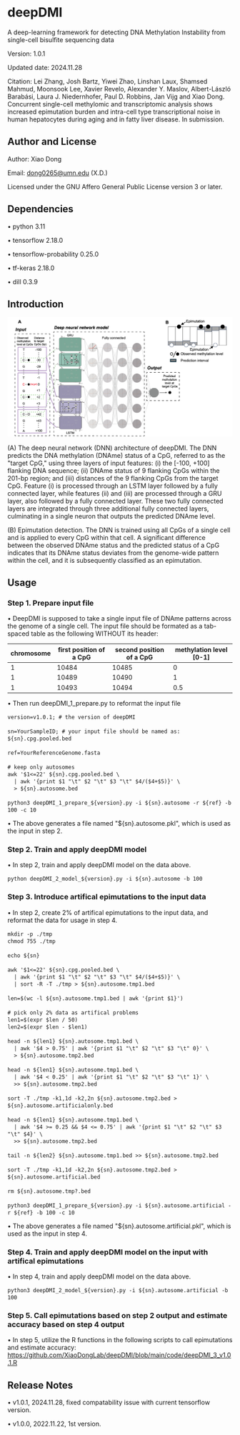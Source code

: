 # deepDMI
A deep-learning framework for detecting DNA Methylation Instability from single-cell bisulfite sequencing data

Version: 1.0.1

Updated date: 2024.11.28

Citation: Lei Zhang, Josh Bartz, Yiwei Zhao, Linshan Laux, Shamsed Mahmud, Moonsook Lee, Xavier Revelo, Alexander Y. Maslov, Albert-László Barabási, Laura J. Niedernhofer, Paul D. Robbins, Jan Vijg and Xiao Dong. Concurrent single-cell methylomic and transcriptomic analysis shows increased epimutation burden and intra-cell type transcriptional noise in human hepatocytes during aging and in fatty liver disease. In submission.

#####
## Author and License

Author: Xiao Dong

Email: dong0265@umn.edu (X.D.)

Licensed under the GNU Affero General Public License version 3 or later.

#####
## Dependencies
• python 3.11

• tensorflow 2.18.0

• tensorflow-probability 0.25.0

• tf-keras 2.18.0

• dill 0.3.9

#####
## Introduction

![alt text](https://github.com/XiaoDongLab/deepDMI/blob/main/figures/fig1.png)

(A) The deep neural network (DNN) architecture of deepDMI. The DNN predicts the DNA methylation (DNAme) status of a CpG, referred to as the "target CpG," using three layers of input features: (i) the [-100, +100] flanking DNA sequence; (ii) DNAme status of 9 flanking CpGs within the 201-bp region; and (iii) distances of the 9 flanking CpGs from the target CpG. Feature (i) is processed through an LSTM layer followed by a fully connected layer, while features (ii) and (iii) are processed through a GRU layer, also followed by a fully connected layer. These two fully connected layers are integrated through three additional fully connected layers, culminating in a single neuron that outputs the predicted DNAme level.

(B) Epimutation detection. The DNN is trained using all CpGs of a single cell and is applied to every CpG within that cell. A significant difference between the observed DNAme status and the predicted status of a CpG indicates that its DNAme status deviates from the genome-wide pattern within the cell, and it is subsequently classified as an epimutation. 

#####
## Usage

### Step 1. Prepare input file

• DeepDMI is supposed to take a single input file of DNAme patterns across the genome of a single cell. The input file should be formated as a tab-spaced table as the following WITHOUT its header:

| chromosome  | first position of a CpG | second position of a CpG | methylation level [0-1] |
| ----------- | ---------- | ---------- |  ---------- |
| 1 | 10484 | 10485 |  0 |
| 1 | 10489 | 10490 |  1 |
| 1 | 10493 | 10494 |  0.5 |

• Then run deepDMI_1_prepare.py to reformat the input file
```shell
version=v1.0.1; # the version of deepDMI

sn=YourSampleID; # your input file should be named as: ${sn}.cpg.pooled.bed

ref=YourReferenceGenome.fasta

# keep only autosomes
awk '$1<=22' ${sn}.cpg.pooled.bed \
  | awk '{print $1 "\t" $2 "\t" $3 "\t" $4/($4+$5)}' \
  > ${sn}.autosome.bed

python3 deepDMI_1_prepare_${version}.py -i ${sn}.autosome -r ${ref} -b 100 -c 10
```
• The above generates a file named "${sn}.autosome.pkl", which is used as the input in step 2.


### Step 2. Train and apply deepDMI model

• In step 2, train and apply deepDMI model on the data above.
```shell
python deepDMI_2_model_${version}.py -i ${sn}.autosome -b 100
```

### Step 3. Introduce artifical epimutations to the input data

• In step 2, create 2% of artifical epimutations to the input data, and reformat the data for usage in step 4.
```shell
mkdir -p ./tmp
chmod 755 ./tmp

echo ${sn}

awk '$1<=22' ${sn}.cpg.pooled.bed \
  | awk '{print $1 "\t" $2 "\t" $3 "\t" $4/($4+$5)}' \
  | sort -R -T ./tmp > ${sn}.autosome.tmp1.bed

len=$(wc -l ${sn}.autosome.tmp1.bed | awk '{print $1}')

# pick only 2% data as artifical problems
len1=$(expr $len / 50)
len2=$(expr $len - $len1)

head -n ${len1} ${sn}.autosome.tmp1.bed \
  | awk '$4 > 0.75' | awk '{print $1 "\t" $2 "\t" $3 "\t" 0}' \
  > ${sn}.autosome.tmp2.bed

head -n ${len1} ${sn}.autosome.tmp1.bed \
  | awk '$4 < 0.25' | awk '{print $1 "\t" $2 "\t" $3 "\t" 1}' \
  >> ${sn}.autosome.tmp2.bed

sort -T ./tmp -k1,1d -k2,2n ${sn}.autosome.tmp2.bed > ${sn}.autosome.artificialonly.bed

head -n ${len1} ${sn}.autosome.tmp1.bed \
  | awk '$4 >= 0.25 && $4 <= 0.75' | awk '{print $1 "\t" $2 "\t" $3 "\t" $4}' \
  >> ${sn}.autosome.tmp2.bed

tail -n ${len2} ${sn}.autosome.tmp1.bed >> ${sn}.autosome.tmp2.bed

sort -T ./tmp -k1,1d -k2,2n ${sn}.autosome.tmp2.bed > ${sn}.autosome.artificial.bed

rm ${sn}.autosome.tmp?.bed

python3 deepDMI_1_prepare_${version}.py -i ${sn}.autosome.artificial -r ${ref} -b 100 -c 10
```

• The above generates a file named "${sn}.autosome.artificial.pkl", which is used as the input in step 4.

### Step 4. Train and apply deepDMI model on the input with artifical epimutations

• In step 4, train and apply deepDMI model on the data above.
```shell
python3 deepDMI_2_model_${version}.py -i ${sn}.autosome.artificial -b 100
```


### Step 5. Call epimutations based on step 2 output and estimate accuracy based on step 4 output

• In step 5, utilize the R functions in the following scripts to call epimutations and estimate accuracy:
https://github.com/XiaoDongLab/deepDMI/blob/main/code/deepDMI_3_v1.0.1.R


#####
## Release Notes
• v1.0.1, 2024.11.28, fixed compatability issue with current tensorflow version.

• v1.0.0, 2022.11.22, 1st version.
